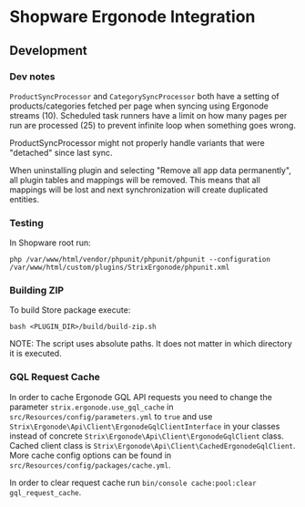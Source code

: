# Shopware Ergonode Integration

## Development

### Dev notes

`ProductSyncProcessor` and `CategorySyncProcessor` both have a setting of products/categories fetched per page when
syncing using Ergonode streams (10). Scheduled task runners have a limit on how many pages per run are processed (25) to
prevent infinite loop when something goes wrong.

ProductSyncProcessor might not properly handle variants that were "detached" since last sync.

When uninstalling plugin and selecting "Remove all app data permanently", all plugin tables and mappings will be
removed. This means that all mappings will be lost and next synchronization will create duplicated entities.

### Testing

In Shopware root run:

`php /var/www/html/vendor/phpunit/phpunit/phpunit --configuration /var/www/html/custom/plugins/StrixErgonode/phpunit.xml`

### Building ZIP

To build Store package execute:

`bash <PLUGIN_DIR>/build/build-zip.sh`

NOTE: The script uses absolute paths. It does not matter in which directory it is executed. 

### GQL Request Cache

In order to cache Ergonode GQL API requests you need to change the parameter `strix.ergonode.use_gql_cache` in
`src/Resources/config/parameters.yml` to `true` and use `Strix\Ergonode\Api\Client\ErgonodeGqlClientInterface` in your
classes instead of concrete `Strix\Ergonode\Api\Client\ErgonodeGqlClient` class. Cached client class is
`Strix\Ergonode\Api\Client\CachedErgonodeGqlClient`. More cache config options can be found in
`src/Resources/config/packages/cache.yml`.

In order to clear request cache run `bin/console cache:pool:clear gql_request_cache`.